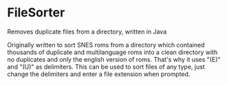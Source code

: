 FileSorter
==========

Removes duplicate files from a directory, written in Java

Originally written to sort SNES roms from a directory which contained thousands of duplicate and multilanguage roms 
into a clean directory with no duplicates and only the english version of roms.  That's why it uses "(E)" and "(U)" 
as delimiters.  This can be used to sort files of any type, just change the delimiters and enter a file extension when prompted.
